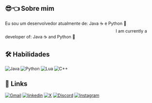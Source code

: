 
## 😎👈 Sobre mim
Eu sou um desenvolvedor atualmente de: Java ☕ e Python 🐍ㅤㅤㅤㅤㅤㅤㅤㅤㅤㅤㅤㅤㅤㅤㅤㅤㅤㅤㅤㅤㅤㅤㅤㅤㅤㅤㅤㅤㅤㅤㅤㅤㅤㅤㅤㅤ
I am currently a developer of: Java ☕ and Python 🐍

## 🛠 Habilidades

![Java](https://img.shields.io/badge/java-%23ED8B00.svg?style=for-the-badge&logo=openjdk&logoColor=white)
![Python](https://img.shields.io/badge/python-3670A0?style=for-the-badge&logo=python&logoColor=ffdd54)
![Lua](https://img.shields.io/badge/Lua-2C2D72?style=for-the-badge&logo=lua&logoColor=white)
![C++](https://img.shields.io/badge/C%2B%2B-00599C?style=for-the-badge&logo=c%2B%2B&logoColor=white)
## 🔗 Links
[![Gmail](https://img.shields.io/badge/Gmail-333333?style=for-the-badge&logo=gmail&logoColor=red)](mailto:marcusmendoncadev@gmail.com)
[![linkedin](https://img.shields.io/badge/linkedin-0A66C2?style=for-the-badge&logo=linkedin&logoColor=white)](https://www.linkedin.com/in/marcus-vinicius-ferraz-teixeira-de-mendon%C3%A7a-170019297/)
[![X](https://img.shields.io/badge/X-000?style=for-the-badge&logo=x)](https://x.com/mr3k13)
[![Discord](https://img.shields.io/badge/Mr3K13-7289DA?style=for-the-badge&logo=discord&logoColor=white)]()
[![Instagram](https://img.shields.io/badge/-Instagram-%23E4405F?style=for-the-badge&logo=instagram&logoColor=white)](https://www.instagram.com/marcus_viniciusftm/)
